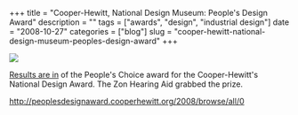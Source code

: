 +++
title = "Cooper-Hewitt, National Design Museum: People's Design Award"
description = ""
tags = ["awards", "design", "industrial design"]
date = "2008-10-27"
categories = ["blog"]
slug = "cooper-hewitt-national-design-museum-peoples-design-award"
+++



  <div class="notebook-screenshot"><a href="http://peoplesdesignaward.cooperhewitt.org/2008/browse/all/0"><img src="//konigi.com/media/bluga/wt490614b1a6d76_0.jpg"/></a></div><p><a href="http://peoplesdesignaward.cooperhewitt.org/2008/browse/all/0">Results are in</a> of the People's Choice award for the Cooper-Hewitt's National Design Award. The Zon Hearing Aid grabbed the prize.</p>
    
  <a href="http://peoplesdesignaward.cooperhewitt.org/2008/browse/all/0">http://peoplesdesignaward.cooperhewitt.org/2008/browse/all/0</a>

